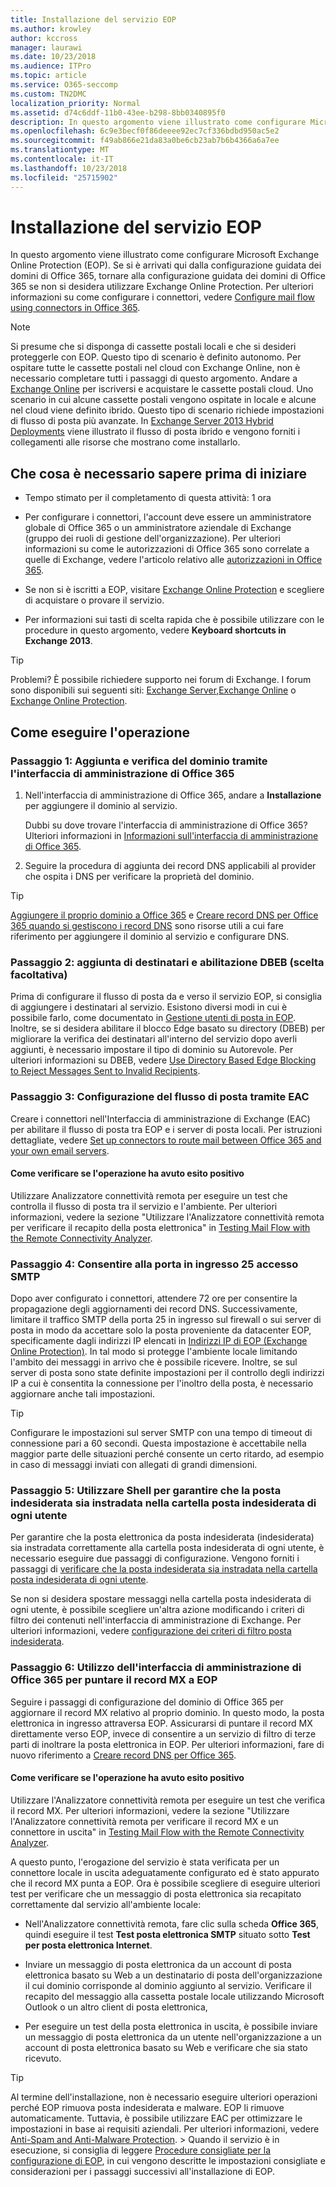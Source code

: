 ```yaml
---
title: Installazione del servizio EOP
ms.author: krowley
author: kccross
manager: laurawi
ms.date: 10/23/2018
ms.audience: ITPro
ms.topic: article
ms.service: O365-seccomp
ms.custom: TN2DMC
localization_priority: Normal
ms.assetid: d74c6ddf-11b0-43ee-b298-8bb0340895f0
description: In questo argomento viene illustrato come configurare Microsoft Exchange Online Protection (EOP). Se si è arrivati qui dalla configurazione guidata dei domini di Office 365, tornare alla configurazione guidata dei domini di Office 365 se non si desidera utilizzare Exchange Online Protection. Per ulteriori informazioni su come configurare i connettori, vedere Configure mail flow using connectors in Office 365.
ms.openlocfilehash: 6c9e3becf0f86deeee92ec7cf336bdbd950ac5e2
ms.sourcegitcommit: f49ab866e21da83a0be6cb23ab7b6b4366a6a7ee
ms.translationtype: MT
ms.contentlocale: it-IT
ms.lasthandoff: 10/23/2018
ms.locfileid: "25715902"
---
```

# <a name="set-up-your-eop-service"></a>Installazione del servizio EOP

In questo argomento viene illustrato come configurare Microsoft Exchange Online Protection (EOP). Se si è arrivati qui dalla configurazione guidata dei domini di Office 365, tornare alla configurazione guidata dei domini di Office 365 se non si desidera utilizzare Exchange Online Protection. Per ulteriori informazioni su come configurare i connettori, vedere [Configure mail flow using connectors in Office 365](http://technet.microsoft.com/library/854b5a50-4462-4836-a092-37e208d29624.aspx).
  
> [!NOTE]
> Si presume che si disponga di cassette postali locali e che si desideri proteggerle con EOP. Questo tipo di scenario è definito autonomo. Per ospitare tutte le cassette postali nel cloud con Exchange Online, non è necessario completare tutti i passaggi di questo argomento. Andare a [Exchange Online](https://go.microsoft.com/fwlink/p/?LinkId=286312) per iscriversi e acquistare le cassette postali cloud. Uno scenario in cui alcune cassette postali vengono ospitate in locale e alcune nel cloud viene definito ibrido. Questo tipo di scenario richiede impostazioni di flusso di posta più avanzate. In [Exchange Server 2013 Hybrid Deployments](http://technet.microsoft.com/library/59e32000-4fcf-417f-a491-f1d8f9aeef9b.aspx) viene illustrato il flusso di posta ibrido e vengono forniti i collegamenti alle risorse che mostrano come installarlo. 
  
## <a name="what-do-you-need-to-know-before-you-begin"></a>Che cosa è necessario sapere prima di iniziare

- Tempo stimato per il completamento di questa attività: 1 ora
    
- Per configurare i connettori, l'account deve essere un amministratore globale di Office 365 o un amministratore aziendale di Exchange (gruppo dei ruoli di gestione dell'organizzazione). Per ulteriori informazioni su come le autorizzazioni di Office 365 sono correlate a quelle di Exchange, vedere l'articolo relativo alle [autorizzazioni in Office 365](https://go.microsoft.com/fwlink/p/?LinkID=335814).
    
- Se non si è iscritti a EOP, visitare [Exchange Online Protection](https://go.microsoft.com/fwlink/p/?LinkId=282660) e scegliere di acquistare o provare il servizio. 
    
- Per informazioni sui tasti di scelta rapida che è possibile utilizzare con le procedure in questo argomento, vedere **Keyboard shortcuts in Exchange 2013**.
    
> [!TIP]
> Problemi? È possibile richiedere supporto nei forum di Exchange. I forum sono disponibili sui seguenti siti: [Exchange Server](https://go.microsoft.com/fwlink/p/?linkId=60612),[Exchange Online](https://go.microsoft.com/fwlink/p/?linkId=267542) o [Exchange Online Protection](https://go.microsoft.com/fwlink/p/?linkId=285351). 
  
## <a name="how-do-you-do-this"></a>Come eseguire l'operazione

### <a name="step-1-use-the-office-365-admin-center-to-add-and-verify-your-domain"></a>Passaggio 1: Aggiunta e verifica del dominio tramite l'interfaccia di amministrazione di Office 365

1. Nell'interfaccia di amministrazione di Office 365, andare a **Installazione** per aggiungere il dominio al servizio. 
    
    Dubbi su dove trovare l'interfaccia di amministrazione di Office 365? Ulteriori informazioni in [Informazioni sull'interfaccia di amministrazione di Office 365](https://go.microsoft.com/fwlink/p/?LinkId=521888).
    
2. Seguire la procedura di aggiunta dei record DNS applicabili al provider che ospita i DNS per verificare la proprietà del dominio.
    
> [!TIP]
> [Aggiungere il proprio dominio a Office 365](https://support.office.com/en-us/article/add-a-domain-to-office-365-6383f56d-3d09-4dcb-9b41-b5f5a5efd611) e [Creare record DNS per Office 365 quando si gestiscono i record DNS](https://support.office.com/en-us/article/create-dns-records-at-any-dns-hosting-provider-for-office-365-7b7b075d-79f9-4e37-8a9e-fb60c1d95166) sono risorse utili a cui fare riferimento per aggiungere il dominio al servizio e configurare DNS. 
  
### <a name="step-2-add-recipients-and-optionally-enable-dbeb"></a>Passaggio 2: aggiunta di destinatari e abilitazione DBEB (scelta facoltativa)

Prima di configurare il flusso di posta da e verso il servizio EOP, si consiglia di aggiungere i destinatari al servizio. Esistono diversi modi in cui è possibile farlo, come documentato in [Gestione utenti di posta in EOP](manage-mail-users-in-eop.md). Inoltre, se si desidera abilitare il blocco Edge basato su directory (DBEB) per migliorare la verifica dei destinatari all'interno del servizio dopo averli aggiunti, è necessario impostare il tipo di dominio su Autorevole. Per ulteriori informazioni su DBEB, vedere [Use Directory Based Edge Blocking to Reject Messages Sent to Invalid Recipients](http://technet.microsoft.com/library/ca7b7416-92ed-40ad-abdb-695be46ea2e4.aspx).
  
### <a name="step-3-use-the-eac-to-set-up-mail-flow"></a>Passaggio 3: Configurazione del flusso di posta tramite EAC

Creare i connettori nell'Interfaccia di amministrazione di Exchange (EAC) per abilitare il flusso di posta tra EOP e i server di posta locali. Per istruzioni dettagliate, vedere [Set up connectors to route mail between Office 365 and your own email servers](http://technet.microsoft.com/library/2e93fd60-a5ef-4e64-8e62-2b862b2d1033.aspx).
  
#### <a name="how-do-you-know-this-task-worked"></a>Come verificare se l'operazione ha avuto esito positivo

Utilizzare Analizzatore connettività remota per eseguire un test che controlla il flusso di posta tra il servizio e l'ambiente. Per ulteriori informazioni, vedere la sezione "Utilizzare l'Analizzatore connettività remota per verificare il recapito della posta elettronica" in [Testing Mail Flow with the Remote Connectivity Analyzer](http://technet.microsoft.com/library/6c8c2964-d553-4329-8166-6e508dd63fa0.aspx).
  
### <a name="step-4-allow-inbound-port-25-smtp-access"></a>Passaggio 4: Consentire alla porta in ingresso 25 accesso SMTP

Dopo aver configurato i connettori, attendere 72 ore per consentire la propagazione degli aggiornamenti dei record DNS. Successivamente, limitare il traffico SMTP della porta 25 in ingresso sul firewall o sui server di posta in modo da accettare solo la posta proveniente da datacenter EOP, specificamente dagli indirizzi IP elencati in [Indirizzi IP di EOP (Exchange Online Protection)](exchange-online-protection-ip-addresses.md). In tal modo si protegge l'ambiente locale limitando l'ambito dei messaggi in arrivo che è possibile ricevere. Inoltre, se sul server di posta sono state definite impostazioni per il controllo degli indirizzi IP a cui è consentita la connessione per l'inoltro della posta, è necessario aggiornare anche tali impostazioni.
  
> [!TIP]
> Configurare le impostazioni sul server SMTP con una tempo di timeout di connessione pari a 60 secondi. Questa impostazione è accettabile nella maggior parte delle situazioni perché consente un certo ritardo, ad esempio in caso di messaggi inviati con allegati di grandi dimensioni. 
  
### <a name="step-5-use-the-shell-to-ensure-that-spam-is-routed-to-each-users-junk-email-folder"></a>Passaggio 5: Utilizzare Shell per garantire che la posta indesiderata sia instradata nella cartella posta indesiderata di ogni utente

Per garantire che la posta elettronica da posta indesiderata (indesiderata) sia instradata correttamente alla cartella posta indesiderata di ogni utente, è necessario eseguire due passaggi di configurazione. Vengono forniti i passaggi di [verificare che la posta indesiderata sia instradata nella cartella posta indesiderata di ogni utente](../ensure-that-spam-is-routed-to-each-user-s-junk-email-folder.md).
  
Se non si desidera spostare messaggi nella cartella posta indesiderata di ogni utente, è possibile scegliere un'altra azione modificando i criteri di filtro dei contenuti nell'interfaccia di amministrazione di Exchange. Per ulteriori informazioni, vedere [configurazione dei criteri di filtro posta indesiderata](../configure-your-spam-filter-policies.md).
  
### <a name="step-6-use-the-office-365-admin-center-to-point-your-mx-record-to-eop"></a>Passaggio 6: Utilizzo dell'interfaccia di amministrazione di Office 365 per puntare il record MX a EOP

Seguire i passaggi di configurazione del dominio di Office 365 per aggiornare il record MX relativo al proprio dominio. In questo modo, la posta elettronica in ingresso attraversa EOP. Assicurarsi di puntare il record MX direttamente verso EOP, invece di consentire a un servizio di filtro di terze parti di inoltrare la posta elettronica in EOP. Per ulteriori informazioni, fare di nuovo riferimento a [Creare record DNS per Office 365](https://go.microsoft.com/fwlink/p/?LinkId=304219).
  
#### <a name="how-do-you-know-this-task-worked"></a>Come verificare se l'operazione ha avuto esito positivo

Utilizzare l'Analizzatore connettività remota per eseguire un test che verifica il record MX. Per ulteriori informazioni, vedere la sezione "Utilizzare l'Analizzatore connettività remota per verificare il record MX e un connettore in uscita" in [Testing Mail Flow with the Remote Connectivity Analyzer](http://technet.microsoft.com/library/6c8c2964-d553-4329-8166-6e508dd63fa0.aspx). 
  
A questo punto, l'erogazione del servizio è stata verificata per un connettore locale in uscita adeguatamente configurato ed è stato appurato che il record MX punta a EOP. Ora è possibile scegliere di eseguire ulteriori test per verificare che un messaggio di posta elettronica sia recapitato correttamente dal servizio all'ambiente locale:
  
- Nell'Analizzatore connettività remota, fare clic sulla scheda **Office 365**, quindi eseguire il test **Test posta elettronica SMTP** situato sotto **Test per posta elettronica Internet**. 
    
- Inviare un messaggio di posta elettronica da un account di posta elettronica basato su Web a un destinatario di posta dell'organizzazione il cui dominio corrisponde al dominio aggiunto al servizio. Verificare il recapito del messaggio alla cassetta postale locale utilizzando Microsoft Outlook o un altro client di posta elettronica,
    
- Per eseguire un test della posta elettronica in uscita, è possibile inviare un messaggio di posta elettronica da un utente nell'organizzazione a un account di posta elettronica basato su Web e verificare che sia stato ricevuto.
    
> [!TIP]
> Al termine dell'installazione, non è necessario eseguire ulteriori operazioni perché EOP rimuova posta indesiderata e malware. EOP li rimuove automaticamente. Tuttavia, è possibile utilizzare EAC per ottimizzare le impostazioni in base ai requisiti aziendali. Per ulteriori informazioni, vedere [Anti-Spam and Anti-Malware Protection](http://technet.microsoft.com/library/93c6c227-7442-4293-b64d-ec8f15c928db.aspx). > Quando il servizio è in esecuzione, si consiglia di leggere [Procedure consigliate per la configurazione di EOP](best-practices-for-configuring-eop.md), in cui vengono descritte le impostazioni consigliate e considerazioni per i passaggi successivi all'installazione di EOP. 
  

